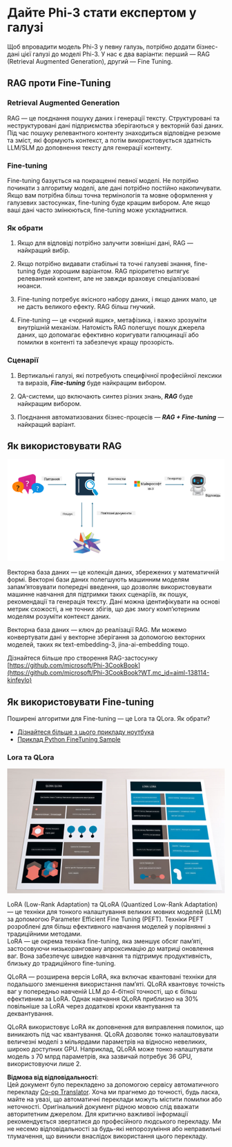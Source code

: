 <!--
CO_OP_TRANSLATOR_METADATA:
{
  "original_hash": "743d7e9cb9c4e8ea642d77bee657a7fa",
  "translation_date": "2025-07-17T10:02:45+00:00",
  "source_file": "md/03.FineTuning/LetPhi3gotoIndustriy.md",
  "language_code": "uk"
}
-->
# **Дайте Phi-3 стати експертом у галузі**

Щоб впровадити модель Phi-3 у певну галузь, потрібно додати бізнес-дані цієї галузі до моделі Phi-3. У нас є два варіанти: перший — RAG (Retrieval Augmented Generation), другий — Fine Tuning.

## **RAG проти Fine-Tuning**

### **Retrieval Augmented Generation**

RAG — це поєднання пошуку даних і генерації тексту. Структуровані та неструктуровані дані підприємства зберігаються у векторній базі даних. Під час пошуку релевантного контенту знаходиться відповідне резюме та зміст, які формують контекст, а потім використовується здатність LLM/SLM до доповнення тексту для генерації контенту.

### **Fine-tuning**

Fine-tuning базується на покращенні певної моделі. Не потрібно починати з алгоритму моделі, але дані потрібно постійно накопичувати. Якщо вам потрібна більш точна термінологія та мовне оформлення у галузевих застосунках, fine-tuning буде кращим вибором. Але якщо ваші дані часто змінюються, fine-tuning може ускладнитися.

### **Як обрати**

1. Якщо для відповіді потрібно залучити зовнішні дані, RAG — найкращий вибір.

2. Якщо потрібно видавати стабільні та точні галузеві знання, fine-tuning буде хорошим варіантом. RAG пріоритетно витягує релевантний контент, але не завжди враховує спеціалізовані нюанси.

3. Fine-tuning потребує якісного набору даних, і якщо даних мало, це не дасть великого ефекту. RAG більш гнучкий.

4. Fine-tuning — це «чорний ящик», метафізика, і важко зрозуміти внутрішній механізм. Натомість RAG полегшує пошук джерела даних, що допомагає ефективно коригувати галюцинації або помилки в контенті та забезпечує кращу прозорість.

### **Сценарії**

1. Вертикальні галузі, які потребують специфічної професійної лексики та виразів, ***Fine-tuning*** буде найкращим вибором.

2. QA-системи, що включають синтез різних знань, ***RAG*** буде найкращим вибором.

3. Поєднання автоматизованих бізнес-процесів — ***RAG + Fine-tuning*** — найкращий варіант.

## **Як використовувати RAG**

![rag](../../../../translated_images/rag.2014adc59e6f6007bafac13e800a6cbc3e297fbb9903efe20a93129bd13987e9.uk.png)

Векторна база даних — це колекція даних, збережених у математичній формі. Векторні бази даних полегшують машинним моделям запам’ятовувати попередні введення, що дозволяє використовувати машинне навчання для підтримки таких сценаріїв, як пошук, рекомендації та генерація тексту. Дані можна ідентифікувати на основі метрик схожості, а не точних збігів, що дає змогу комп’ютерним моделям розуміти контекст даних.

Векторна база даних — ключ до реалізації RAG. Ми можемо конвертувати дані у векторне зберігання за допомогою векторних моделей, таких як text-embedding-3, jina-ai-embedding тощо.

Дізнайтеся більше про створення RAG-застосунку [https://github.com/microsoft/Phi-3CookBook](https://github.com/microsoft/Phi-3CookBook?WT.mc_id=aiml-138114-kinfeylo)

## **Як використовувати Fine-tuning**

Поширені алгоритми для Fine-tuning — це Lora та QLora. Як обрати?
- [Дізнайтеся більше з цього прикладу ноутбука](../../../../code/04.Finetuning/Phi_3_Inference_Finetuning.ipynb)
- [Приклад Python FineTuning Sample](../../../../code/04.Finetuning/FineTrainingScript.py)

### **Lora та QLora**

![lora](../../../../translated_images/qlora.e6446c988ee04ca08807488bb7d9e2c0ea7ef4af9d000fc6d13032b4ac2de18d.uk.png)

LoRA (Low-Rank Adaptation) та QLoRA (Quantized Low-Rank Adaptation) — це техніки для тонкого налаштування великих мовних моделей (LLM) за допомогою Parameter Efficient Fine Tuning (PEFT). Техніки PEFT розроблені для більш ефективного навчання моделей у порівнянні з традиційними методами.  
LoRA — це окрема техніка fine-tuning, яка зменшує обсяг пам’яті, застосовуючи низькоранговану апроксимацію до матриці оновлення ваг. Вона забезпечує швидке навчання та підтримує продуктивність, близьку до традиційного fine-tuning.

QLoRA — розширена версія LoRA, яка включає квантовані техніки для подальшого зменшення використання пам’яті. QLoRA квантовує точність ваг у попередньо навченій LLM до 4-бітної точності, що є більш ефективним за LoRA. Однак навчання QLoRA приблизно на 30% повільніше за LoRA через додаткові кроки квантування та деквантування.

QLoRA використовує LoRA як доповнення для виправлення помилок, що виникають під час квантування. QLoRA дозволяє тонко налаштовувати величезні моделі з мільярдами параметрів на відносно невеликих, широко доступних GPU. Наприклад, QLoRA може тонко налаштувати модель з 70 млрд параметрів, яка зазвичай потребує 36 GPU, використовуючи лише 2.

**Відмова від відповідальності**:  
Цей документ було перекладено за допомогою сервісу автоматичного перекладу [Co-op Translator](https://github.com/Azure/co-op-translator). Хоча ми прагнемо до точності, будь ласка, майте на увазі, що автоматичні переклади можуть містити помилки або неточності. Оригінальний документ рідною мовою слід вважати авторитетним джерелом. Для критично важливої інформації рекомендується звертатися до професійного людського перекладу. Ми не несемо відповідальності за будь-які непорозуміння або неправильні тлумачення, що виникли внаслідок використання цього перекладу.